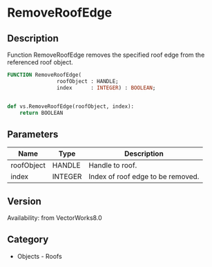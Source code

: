 # RemoveRoofEdge

## Description
Function RemoveRoofEdge removes the specified roof edge from the referenced roof object. 

```pascal
FUNCTION RemoveRoofEdge(
				roofObject : HANDLE;
				index      : INTEGER) : BOOLEAN;
```

```python

def vs.RemoveRoofEdge(roofObject, index):
    return BOOLEAN
```

## Parameters
|Name|Type|Description|
|---|---|---|
|roofObject|HANDLE|Handle to roof.|
|index|INTEGER|Index of roof edge to be removed.|

## Version
Availability: from VectorWorks8.0
## Category
* Objects - Roofs

